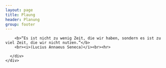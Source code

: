 ```yaml
---
layout: page
title: Plaung
header: Planung
group: footer
---
```


<section class="content-10">
  <div class="container">
    <div class="row">
      <div class="col-xs-8">

        <b>“Es ist nicht zu wenig Zeit, die wir haben, sondern es ist zu viel Zeit, die wir nicht nutzen.”</b>
        <br><i>(Lucius Annaeus Seneca)</i><br><hr>

      </div>
    </div>
  </div>
</section>
